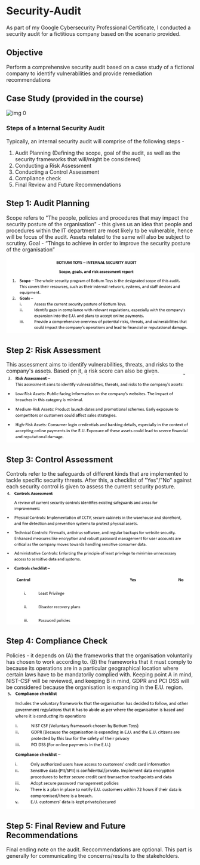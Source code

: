 # Security-Audit

As part of my Google Cybersecurity Professional Certificate, I conducted a security audit for a fictitious company based on the scenario provided. 
## Objective
Perform a comprehensive security audit based on a case study of a fictional company to identify vulnerabilities and provide remediation recommendations
## Case Study (provided in the course)
![img 0](./scopeCase.jpg)
### Steps of a Internal Security Audit
Typically, an internal security audit will comprise of the following steps - 
1. Audit Planning (Defining the scope, goal of the audit, as well as the security frameworks that will/might be considered)
2. Conducting a Risk Assessment
3. Conducting a Control Assessment
4. Compliance check
5. Final Review and Future Recommendations
## Step 1: Audit Planning
Scope refers to "The people, policies and procedures that may impact the security posture of the organisation" - this gives us an idea that people and procedures within the IT department are most likely to be vulnerable, hence will be focus of the audit. Assets related to the same will also be subject to scrutiny.
Goal - “Things to achieve in order to improve the security posture of the organisation”  
![img 1](./scopeGoals.jpg)
## Step 2: Risk Assessment
This assessment aims to identify vulnerabilities, threats, and risks to the company's assets. Based on it, a risk score can also be given. 
![img 2](./riskAssessment.jpg)
## Step 3: Control Assessment
Controls refer to the safeguards of different kinds that are implemented to tackle specific security threats. After this, a checklist of "Yes"/"No" against each security control is given to assess the current security posture.
![img 3](./controlAssessment.jpg)
## Step 4: Compliance Check
Policies - it depends on (A) the frameworks that the organisation voluntarily has chosen to work according to. (B) the frameworks that it must comply to because its operations are in a particular geographical location where certain laws have to be mandatorily complied with. Keeping point A in mind, NIST-CSF will be reviewed, and keeping B in mind, GDPR and PCI DSS will be considered because the organisation is expanding in the E.U. region.
![img 4](./compliance.jpg)
## Step 5: Final Review and Future Recommendations
Final ending note on the audit. Reccommendations are optional. This part is generally for communicating the concerns/results to the stakeholders.
